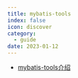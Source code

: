 ```yaml
---
title: mybatis-tools
index: false
icon: discover
category:
  - guide
date: 2023-01-12
---
```


- [mybatis-tools介绍](mybatis-tools.md)
